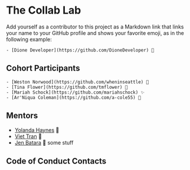 # The Collab Lab

Add yourself as a contributor to this project as a Markdown link that links your name to your GitHub profile and shows your favorite emoji, as in the following example:

    - [Dione Developer](https://github.com/DioneDeveloper) 💅

## Cohort Participants

    - [Weston Norwood](https://github.com/wheninseattle) 🪩
    - [Tina Flower](https://github.com/tmflower) 🚣
    - [Mariah Schock](https://github.com/mariahschock) ✨
    - [Ar'Niqua Coleman](https://github.com/a-cole55) 💛

## Mentors

- [Yolanda Haynes](https://github.com/YolandaHaynes) 🍙
- [Viet Tran](https://github.com/veeteeran) 🎃
- [Jen Batara](https:///github.com/jendevelops) 🥟
some stuff

## Code of Conduct Contacts
